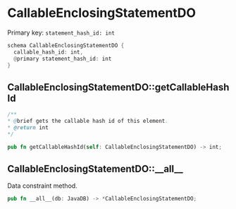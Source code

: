 # CallableEnclosingStatementDO

Primary key: `statement_hash_id: int`

```rust
schema CallableEnclosingStatementDO {
  callable_hash_id: int,
  @primary statement_hash_id: int
}
```
## CallableEnclosingStatementDO::getCallableHashId

```java
/**
* @brief gets the callable hash id of this element.
* @return int
*/
```
```rust
pub fn getCallableHashId(self: CallableEnclosingStatementDO) -> int;
```
## CallableEnclosingStatementDO::\_\_all\_\_

Data constraint method.

```rust
pub fn __all__(db: JavaDB) -> *CallableEnclosingStatementDO;
```
